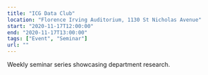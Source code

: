 ```yaml
---
title: "ICG Data Club"
location: "Florence Irving Auditorium, 1130 St Nicholas Avenue"
start: "2020-11-17T12:00:00"
end: "2020-11-17T13:00:00"
tags: ["Event", "Seminar"]
url: ""
---
```


Weekly seminar series showcasing department research.

<!-- endexcerpt -->
